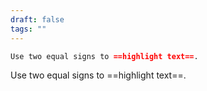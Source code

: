 ```yaml
---
draft: false
tags: ""
---
```

```md
Use two equal signs to ==highlight text==.
```

Use two equal signs to ==highlight text==.